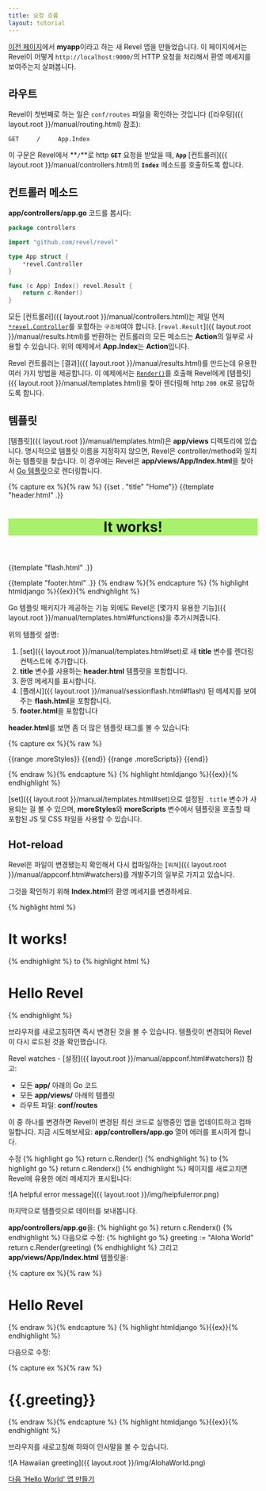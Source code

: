 ```yaml
---
title: 요청 흐름
layout: tutorial
---
```


[이전 페이지](createapp.html)에서 **myapp**이라고 하는 새 Revel 앱을 만들었습니다.
이 페이지에서는 Revel이 어떻게 `http://localhost:9000/`의 HTTP 요청을 처리해서
환영 메세지를 보여주는지 살펴봅니다.

## 라우트

Revel이 첫번째로 하는 일은 `conf/routes` 파일을 확인하는 것입니다 ([라우팅]({{ layout.root }}/manual/routing.html) 참조):

	GET     /     App.Index

이 구문은 Revel에서 **`/`**로 http **`GET`** 요청을 받았을 때,
**`App`** [컨트롤러]({{ layout.root }}/manual/controllers.html)의 **`Index`** 메소드를 호출하도록 합니다.

## 컨트롤러 메소드

**app/controllers/app.go** 코드를 봅시다:
```go
package controllers

import "github.com/revel/revel"

type App struct {
    *revel.Controller
}

func (c App) Index() revel.Result {
    return c.Render()
}
```

모든 [컨트롤러]({{ layout.root }}/manual/controllers.html)는 제일 먼저 [`*revel.Controller`](https://godoc.org/github.com/revel/revel#Controller)를 포함하는 `구조체`여야 합니다.
[`revel.Result`]({{ layout.root }}/manual/results.html)를 반환하는 컨트롤러의 모든 메소드는 **Action**의 일부로 사용할 수 있습니다. 위의 예제에서 **App.Index**는 **Action**입니다.

Revel 컨트롤러는 [결과]({{ layout.root }}/manual/results.html)를 만드는데 유용한 여러 가지 방법을 제공합니다.
이 예제에서는 [`Render()`](https://godoc.org/github.com/revel/revel#Controller.Render)를 호출해 Revel에게 [템플릿]({{ layout.root }}/manual/templates.html)을 찾아 렌더링해 http `200 OK`로 응답하도록 합니다.

## 템플릿

[템플릿]({{ layout.root }}/manual/templates.html)은 **app/views** 디렉토리에 있습니다.
명시적으로 템플릿 이름을 지정하지 않으면, Revel은 controller/method와 일치하는 템플릿을 찾습니다.
이 경우에는 Revel은 **app/views/App/Index.html**을 찾아서 [Go 템플릿](http://www.golang.org/pkg/html/template)으로 렌더링합니다.

{% capture ex %}{% raw %}
{{set . "title" "Home"}}
{{template "header.html" .}}

<header class="jumbotron" style="background-color:#A9F16C">
  <div class="container">
    <div class="row">
      <h1>It works!</h1>
      <p></p>
    </div>
  </div>
</header>

<div class="container">
    <div class="row">
    <div class="span6">
        {{template "flash.html" .}}
    </div>
    </div>
</div>

{{template "footer.html" .}}
{% endraw %}{% endcapture %}
{% highlight htmldjango %}{{ex}}{% endhighlight %}

Go 템플릿 패키지가 제공하는 기능 외에도 Revel은 [몇가지 유용한 기능]({{ layout.root }}/manual/templates.html#functions)을 추가시켜줍니다.

위의 템플릿 설명:

1. [set]({{ layout.root }}/manual/templates.html#set)로 새 **title** 변수를 렌더링 컨텍스트에 추가합니다.
2. **title** 변수를 사용하는 **header.html** 템플릿을 포함합니다.
3. 환영 메세지를 표시합니다.
4. [플래시]({{ layout.root }}/manual/sessionflash.html#flash) 된 메세지를 보여주는 **flash.html**을 포함합니다.
5. **footer.html**을 포함합니다

**header.html**를 보면 좀 더 많은 템플릿 태그를 볼 수 있습니다:

{% capture ex %}{% raw %}
<!DOCTYPE html>

<html>
  <head>
    <title>{{.title}}</title>
    <meta http-equiv="Content-Type" content="text/html; charset=utf-8">
    <meta name="viewport" content="width=device-width, initial-scale=1">
    <link rel="stylesheet" type="text/css" href="/public/css/bootstrap-3.3.6.min.css">
    <link rel="shortcut icon" type="image/png" href="/public/img/favicon.png">
    <script src="/public/js/jquery-2.2.4.min.js"></script>
    <script src="/public/js/bootstrap-3.3.6.min.js"></script>
    {{range .moreStyles}}
      <link rel="stylesheet" type="text/css" href="/public/{{.}}">
    {{end}}
    {{range .moreScripts}}
      <script src="/public/{{.}}" type="text/javascript" charset="utf-8"></script>
    {{end}}
  </head>
  <body>

{% endraw %}{% endcapture %}
{% highlight htmldjango %}{{ex}}{% endhighlight %}

[set]({{ layout.root }}/manual/templates.html#set)으로 설정된 `.title` 변수가 사용되는 걸 볼 수 있으며,
**moreStyles**와 **moreScripts** 변수에서 템플릿을 호출할 때 포함된 JS 및 CSS 파일을 사용할 수 있습니다.

## Hot-reload

Revel은 파일이 변경됐는지 확인해서 다시 컴파일하는 [`워쳐`]({{ layout.root }}/manual/appconf.html#watchers)를 개발주기의 일부로 가지고 있습니다.

그것을 확인하기 위해 **Index.html**의 환영 메세지를 변경하세요. 

{% highlight html %}
<h1>It works!</h1>
{% endhighlight %}
to
{% highlight html %}
<h1>Hello Revel</h1>
{% endhighlight %}

브라우저를 새로고침하면 즉시 변경된 것을 볼 수 있습니다.
템플릿이 변경되어 Revel이 다시 로드된 것을 확인했습니다.

Revel watches  - [설정]({{ layout.root }}/manual/appconf.html#watchers)) 참고:

* 모든 **app/** 아래의 Go 코드
* 모든 **app/views/** 아래의 템플릿
* 라우트 파일: **conf/routes**

이 중 하나를 변경하면 Revel이 변경된 최신 코드로 실행중인 앱을 업데이트하고 컴파일합니다.
지금 시도해보세요: **app/controllers/app.go** 열어 에러를 표시하게 합니다.

수정
{% highlight go %}
return c.Render()
{% endhighlight %}
to
{% highlight go %}
return c.Renderx()
{% endhighlight %}
페이지를 새로고치면 Revel에 유용한 에러 메세지가 표시됩니다:

![A helpful error message]({{ layout.root }}/img/helpfulerror.png)

마지막으로 템플릿으로 데이터를 보내봅니다.

**app/controllers/app.go**을:
{% highlight go %}
return c.Renderx()
{% endhighlight %}
다음으로 수정:
{% highlight go %}
greeting := "Aloha World"
return c.Render(greeting)
{% endhighlight %}
그리고 **app/views/App/Index.html** 템플릿을:

{% capture ex %}{% raw %}
<h1>Hello Revel</h1>
{% endraw %}{% endcapture %}
{% highlight htmldjango %}{{ex}}{% endhighlight %}

다음으로 수정:

{% capture ex %}{% raw %}
<h1>{{.greeting}}</h1>
{% endraw %}{% endcapture %}
{% highlight htmldjango %}{{ex}}{% endhighlight %}

브라우저를 새로고침해 하와이 인사말을 볼 수 있습니다.

![A Hawaiian greeting]({{ layout.root }}/img/AlohaWorld.png)

<a href="firstapp.html" class="btn btn-sm btn-success" role="button">다음 <span class="glyphicon glyphicon-chevron-right" aria-hidden="true"></span></a> ['Hello World' 앱 만들기](firstapp.html)
